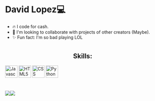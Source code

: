 <h1 align='left'>David Lopez💻</h1>

<div align="left">
<ul>
<li> 🔥 I code for cash. </li>
<li> 🤝 I'm looking to collaborate with projects of other creators (Maybe). </li>
<li> ✨ Fun fact: I'm so bad playing LOL </li>
 </ul>
 </div>
<h1></h1>

<div align: "center">
 <h2 align="center">Skills: </h2>

 <img alt="Javascript" height="40" src="https://cdn.icon-icons.com/icons2/2108/PNG/128/javascript_icon_130900.png">
 <img alt="HTML5" height="40" src="https://cdn.icon-icons.com/icons2/17/PNG/128/social_html5_1970.png">
 <img alt="CSS" height="40" src="https://cdn.icon-icons.com/icons2/2415/PNG/128/css_plain_wordmark_logo_icon_146574.png">
 <img alt="Python" height="40" src="https://cdn.icon-icons.com/icons2/2107/PNG/128/file_type_python_icon_130221.png">

</div>

<h1></h1>

<div align="center" style="display: flex; flex-direction: row;">
 <img class="img" src="https://github-readme-stats.vercel.app/api?username=solenexe&show_icons=true&theme=tokyonight" />
 <img class="img" src="https://github-readme-stats.vercel.app/api/top-langs/?username=solenexe&theme=tokyonight&layout=compact" />
</div>
